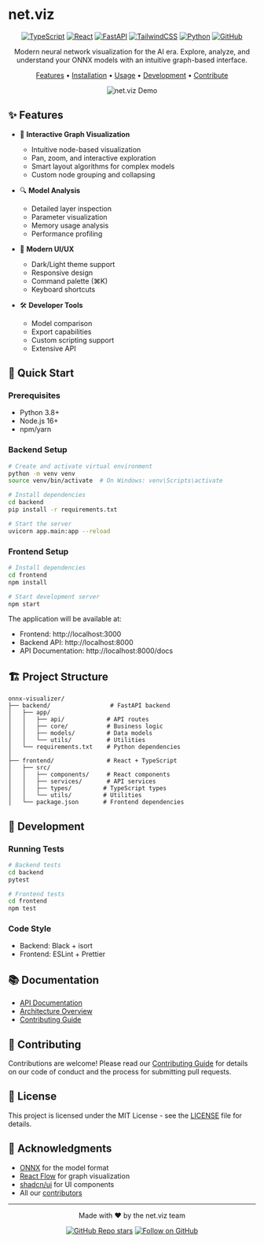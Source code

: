 # net.viz

<div align="center">

[![TypeScript](https://img.shields.io/badge/TypeScript-007ACC?style=for-the-badge&logo=typescript&logoColor=white)](https://www.typescriptlang.org/)
[![React](https://img.shields.io/badge/React-20232A?style=for-the-badge&logo=react&logoColor=61DAFB)](https://reactjs.org/)
[![FastAPI](https://img.shields.io/badge/FastAPI-009688?style=for-the-badge&logo=fastapi&logoColor=white)](https://fastapi.tiangolo.com/)
[![TailwindCSS](https://img.shields.io/badge/Tailwind_CSS-38B2AC?style=for-the-badge&logo=tailwind-css&logoColor=white)](https://tailwindcss.com/)
[![Python](https://img.shields.io/badge/Python-3776AB?style=for-the-badge&logo=python&logoColor=white)](https://www.python.org/)
[![GitHub](https://img.shields.io/badge/GitHub-100000?style=for-the-badge&logo=github&logoColor=white)](https://github.com/boijuny/net.viz)

Modern neural network visualization for the AI era. Explore, analyze, and understand your ONNX models with an intuitive graph-based interface.

[Features](#features) • [Installation](#installation) • [Usage](#usage) • [Development](#development) • [Contribute](#contributing)

![net.viz Demo](docs/demo.gif)

</div>

## ✨ Features

- 🎯 **Interactive Graph Visualization**
  - Intuitive node-based visualization
  - Pan, zoom, and interactive exploration
  - Smart layout algorithms for complex models
  - Custom node grouping and collapsing

- 🔍 **Model Analysis**
  - Detailed layer inspection
  - Parameter visualization
  - Memory usage analysis
  - Performance profiling

- 🎨 **Modern UI/UX**
  - Dark/Light theme support
  - Responsive design
  - Command palette (⌘K)
  - Keyboard shortcuts

- 🛠 **Developer Tools**
  - Model comparison
  - Export capabilities
  - Custom scripting support
  - Extensive API

## 🚀 Quick Start

### Prerequisites

- Python 3.8+
- Node.js 16+
- npm/yarn

### Backend Setup

```bash
# Create and activate virtual environment
python -m venv venv
source venv/bin/activate  # On Windows: venv\Scripts\activate

# Install dependencies
cd backend
pip install -r requirements.txt

# Start the server
uvicorn app.main:app --reload
```

### Frontend Setup

```bash
# Install dependencies
cd frontend
npm install

# Start development server
npm start
```

The application will be available at:
- Frontend: http://localhost:3000
- Backend API: http://localhost:8000
- API Documentation: http://localhost:8000/docs

## 🏗 Project Structure

```
onnx-visualizer/
├── backend/                 # FastAPI backend
│   ├── app/
│   │   ├── api/            # API routes
│   │   ├── core/           # Business logic
│   │   ├── models/         # Data models
│   │   └── utils/          # Utilities
│   └── requirements.txt    # Python dependencies
│
├── frontend/               # React + TypeScript
│   ├── src/
│   │   ├── components/     # React components
│   │   ├── services/       # API services
│   │   ├── types/         # TypeScript types
│   │   └── utils/         # Utilities
│   └── package.json       # Frontend dependencies
```

## 🧪 Development

### Running Tests

```bash
# Backend tests
cd backend
pytest

# Frontend tests
cd frontend
npm test
```

### Code Style

- Backend: Black + isort
- Frontend: ESLint + Prettier

## 📚 Documentation

- [API Documentation](http://localhost:8000/docs)
- [Architecture Overview](docs/architecture.md)
- [Contributing Guide](CONTRIBUTING.md)

## 🤝 Contributing

Contributions are welcome! Please read our [Contributing Guide](CONTRIBUTING.md) for details on our code of conduct and the process for submitting pull requests.

## 📄 License

This project is licensed under the MIT License - see the [LICENSE](LICENSE) file for details.

## 🙏 Acknowledgments

- [ONNX](https://onnx.ai/) for the model format
- [React Flow](https://reactflow.dev/) for graph visualization
- [shadcn/ui](https://ui.shadcn.com/) for UI components
- All our [contributors](https://github.com/boijuny/net.viz/graphs/contributors)

---

<div align="center">

Made with ❤️ by the net.viz team

[![GitHub Repo stars](https://img.shields.io/github/stars/boijuny/net.viz?style=social)](https://github.com/boijuny/net.viz)
[![Follow on GitHub](https://img.shields.io/github/followers/boijuny?style=social)](https://github.com/boijuny)

</div> 